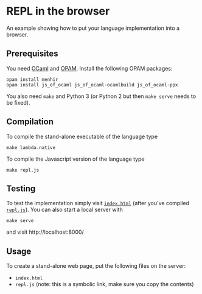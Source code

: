 # REPL in the browser

An example showing how to put your language implementation into a browser.

## Prerequisites

You need [OCaml](http://www.ocaml.org) and [OPAM](https://opam.ocaml.org). Install the
following OPAM packages:

    opam install menhir
    opam install js_of_ocaml js_of_ocaml-ocamlbuild js_of_ocaml-ppx

You also need `make` and Python 3 (or Python 2 but then `make serve` needs to be fixed).

## Compilation

To compile the stand-alone executable of the language type

    make lambda.native

To compile the Javascript version of the language type

    make repl.js

## Testing

To test the implementation simply visit [`index.html`](./index.html) (after you've
compiled [`repl.js`](./repl.js)). You can also start a local server with

    make serve

and visit http://localhost:8000/

## Usage

To create a stand-alone web page, put the following files on the server:

* `index.html`
* `repl.js` (note: this is a symbolic link, make sure you copy the contents)


